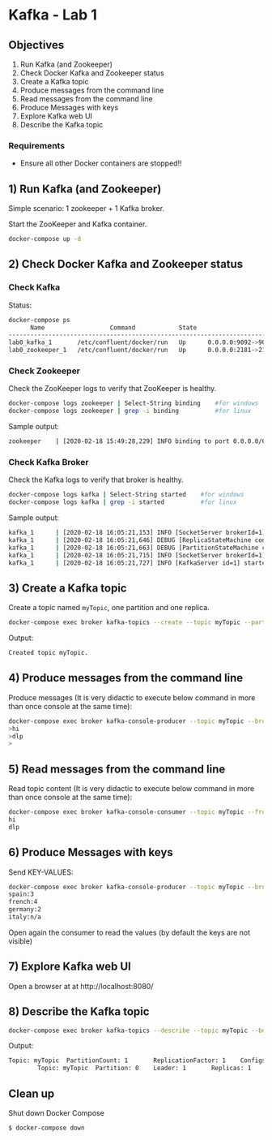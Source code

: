 # Kafka - Lab 1 

## Objectives

 1) Run Kafka (and Zookeeper)
 2) Check Docker Kafka and Zookeeper status
 3) Create a Kafka topic 
 4) Produce messages from the command line 
 5) Read messages from the command line
 6) Produce Messages with keys
 7) Explore Kafka web UI
 8) Describe the Kafka topic

### Requirements

 * Ensure all other Docker containers are stopped!!

## 1) Run Kafka (and Zookeeper)
Simple scenario: 1 zookeeper + 1 Kafka broker.

Start the ZooKeeper and Kafka container.

```sh
docker-compose up -d
```

## 2) Check Docker Kafka and Zookeeper status
### Check Kafka
Status: 

```sh
docker-compose ps
      Name                  Command            State                     Ports
-------------------------------------------------------------------------------------------------
lab0_kafka_1       /etc/confluent/docker/run   Up      0.0.0.0:9092->9092/tcp
lab0_zookeeper_1   /etc/confluent/docker/run   Up      0.0.0.0:2181->2181/tcp, 2888/tcp, 3888/tcp
```

### Check Zookeeper 

Check the ZooKeeper logs to verify that ZooKeeper is healthy.

```sh
docker-compose logs zookeeper | Select-String binding    #for windows
docker-compose logs zookeeper | grep -i binding          #for linux
```

Sample output: 

```sh
zookeeper    | [2020-02-18 15:49:28,229] INFO binding to port 0.0.0.0/0.0.0.0:2181 (org.apache.zookeeper.server.NIOServerCnxnFactory)
```

### Check Kafka Broker 

Check the Kafka logs to verify that broker is healthy.

```sh
docker-compose logs kafka | Select-String started    #for windows
docker-compose logs kafka | grep -i started          #for linux
```

Sample output: 

```sh
kafka_1      | [2020-02-18 16:05:21,153] INFO [SocketServer brokerId=1] Started 2 acceptor threads for data-plane (kafka.network.SocketServer)
kafka_1      | [2020-02-18 16:05:21,646] DEBUG [ReplicaStateMachine controllerId=1] Started replica state machine with initial state -> Map() (kafka.controller.ZkReplicaStateMachine)
kafka_1      | [2020-02-18 16:05:21,663] DEBUG [PartitionStateMachine controllerId=1] Started partition state machine with initial state -> Map() (kafka.controller.ZkPartitionStateMachine)
kafka_1      | [2020-02-18 16:05:21,715] INFO [SocketServer brokerId=1] Started data-plane processors for 2 acceptors (kafka.network.SocketServer)
kafka_1      | [2020-02-18 16:05:21,727] INFO [KafkaServer id=1] started (kafka.server.KafkaServer)
```

## 3) Create a Kafka topic

Create a topic named `myTopic`, one partition and one replica.

```sh
docker-compose exec broker kafka-topics --create --topic myTopic --partitions 1 --replication-factor 1 --if-not-exists --bootstrap-server localhost:9092
```

Output: 

```sh
Created topic myTopic.
```

## 4) Produce messages from the command line

Produce messages (It is very didactic to execute below command in more than once console at the same time):
```sh
docker-compose exec broker kafka-console-producer --topic myTopic --broker-list localhost:9092
>hi
>dlp
>

```

## 5) Read messages from the command line
Read topic content (It is very didactic to execute below command in more than once console at the same time):

```sh
docker-compose exec broker kafka-console-consumer --topic myTopic --from-beginning --bootstrap-server localhost:9092
hi
dlp
```

## 6) Produce Messages with keys
Send KEY-VALUES:
```sh
docker-compose exec broker kafka-console-producer --topic myTopic --broker-list localhost:9092 --property "parse.key=true" --property "key.separator=:"
spain:3
french:4
germany:2
italy:n/a
```

Open again the consumer to read the values (by default the keys are not visible)

## 7) Explore Kafka web UI
Open a browser at at http://localhost:8080/

## 8) Describe the Kafka topic

```sh
docker-compose exec broker kafka-topics --describe --topic myTopic --bootstrap-server host.docker.internal:9092
```

Output:

```sh
Topic: myTopic  PartitionCount: 1       ReplicationFactor: 1    Configs:
        Topic: myTopic  Partition: 0    Leader: 1       Replicas: 1     Isr: 1
```


## Clean up

Shut down Docker Compose

```sh
$ docker-compose down
```
